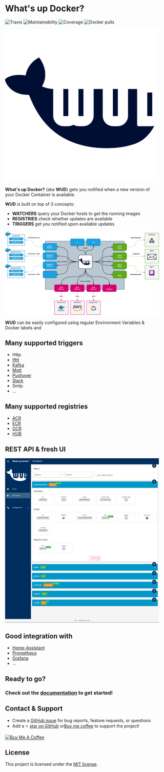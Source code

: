 # What's up Docker?
 
  ![Travis](https://img.shields.io/travis/fmartinou/whats-up-docker/master)
  ![Maintainability](https://img.shields.io/codeclimate/maintainability/fmartinou/whats-up-docker)
  ![Coverage](https://img.shields.io/codeclimate/coverage/fmartinou/whats-up-docker)
  ![Docker pulls](https://img.shields.io/docker/pulls/fmartinou/whats-up-docker)

![](docs/wud_logo_500.png)

**What's up Docker?** (aka **WUD**) gets you notified when a new version of your Docker Container is available.

**WUD** is built on top of 3 concepts:
- **WATCHERS** query your Docker hosts to get the running images
- **REGISTRIES** check whether updates are available
- **TRIGGERS** get you notified upon available updates

![image](docs/introduction/wud_arch.png)

**WUD** can be easily configured using regular Environment Variables & Docker labels and

## Many supported triggers
- Http
- [Ifttt](https://ifttt.com/)
- [Kafka](https://kafka.apache.org/)
- [Mqtt](https://mqtt.org/)
- [Pushover](https://pushover.net/)
- [Slack](https://slack.com/)
- Smtp
- ...

## Many supported registries
- [ACR](https://azure.microsoft.com/services/container-registry/)
- [ECR](https://aws.amazon.com/ecr/)
- [GCR](https://cloud.google.com/container-registry/)
- [HUB](http://hub.docker.com/)

## REST API & fresh UI
![image](docs/ui/ui.png)

## Good integration with
- [Home-Assistant](https://www.home-assistant.io/)
- [Prometheus](https://prometheus.io/)
- [Grafana](https://grafana.com/)
- ...

## Ready to go?
### Check out the [documentation](https://fmartinou.github.io/whats-up-docker/) to get started!

## Contact & Support
- Create a [GitHub issue](https://github.com/fmartinou/whats-up-docker/issues) for bug reports, feature requests, or questions
- Add a ⭐️ [star on GitHub](https://github.com/fmartinou/whats-up-docker) or[Buy me coffee](https://www.buymeacoffee.com/61rUNMm) to support the project!

<a href="https://www.buymeacoffee.com/61rUNMm" target="_blank"><img src="https://www.buymeacoffee.com/assets/img/custom_images/orange_img.png" alt="Buy Me A Coffee" style="height: 41px !important;width: 174px !important;box-shadow: 0px 3px 2px 0px rgba(190, 190, 190, 0.5) !important;-webkit-box-shadow: 0px 3px 2px 0px rgba(190, 190, 190, 0.5) !important;" ></a>

## License
This project is licensed under the [MIT license](https://github.com/fmartinou/whats-up-docker/blob/master/LICENSE).
